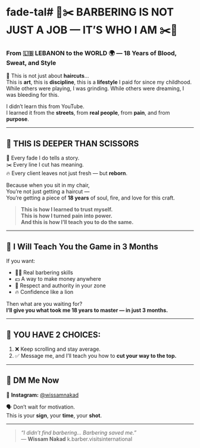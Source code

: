 # fade-tal# 💈✂️ BARBERING IS NOT JUST A JOB — IT’S WHO I AM ✂️💈  
### From 🇱🇧 LEBANON to the WORLD 🌍 — 18 Years of Blood, Sweat, and Style

👊 This is not just about **haircuts**...  
This is **art**, this is **discipline**, this is a **lifestyle** I paid for since my childhood.  
While others were playing, I was grinding. While others were dreaming, I was bleeding for this.

I didn’t learn this from YouTube.  
I learned it from the **streets**, from **real people**, from **pain**, and from **purpose**.

---

## 🧠 THIS IS DEEPER THAN SCISSORS

💈 Every fade I do tells a story.  
✂️ Every line I cut has meaning.  
🔥 Every client leaves not just fresh — but **reborn**.

Because when you sit in my chair,  
You’re not just getting a haircut —  
You’re getting a piece of **18 years** of soul, fire, and love for this craft.

> **This is how I learned to trust myself.**  
> **This is how I turned pain into power.**  
> **And this is how I’ll teach you to do the same.**

---

## 🎯 I Will Teach You the Game in 3 Months

If you want:
- 💇‍♂️ Real barbering skills
- 💵 A way to make money anywhere
- 👑 Respect and authority in your zone
- 🔥 Confidence like a lion

Then what are you waiting for?  
**I’ll give you what took me 18 years to master — in just 3 months.**

---

## 🧨 YOU HAVE 2 CHOICES:

1. ❌ Keep scrolling and stay average.  
2. ✅ Message me, and I’ll teach you how to **cut your way to the top.**

---

## 📲 DM Me Now

📸 **Instagram:** [@wissamnakad](https://instagram.com/wissamnakad)

🗣 Don’t wait for motivation.  
This is your **sign**, your **time**, your **shot**.

---

> _“I didn’t find barbering… Barbering saved me.”_  
> — **Wissam Nakad**
k.barber.visitsinternational
